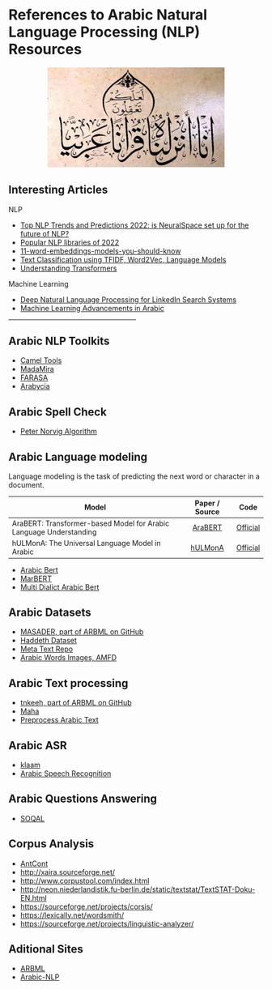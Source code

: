 
# References to Arabic Natural Language Processing (NLP) Resources

<!-- ![Screenshot](assets/template.jpg) -->

<p align="center">
  <!-- <img src="assets/template.jpg" width="350" title="hover text"> -->
  <img src="assets/template.jpg" width="350" alt="انا أنزلناه قرانا عربيا لعلكم تعقلون">
</p>

## Interesting Articles
NLP
  - [Top NLP Trends and Predictions 2022: is NeuralSpace set up for the future of NLP?](https://medium.com/neuralspace/top-nlp-trends-and-predictions-2022-is-neuralspace-set-up-for-the-future-of-nlp-6a4cbe166ee6)
  - [Popular NLP libraries of 2022](https://medium.com/nlplanet/awesome-nlp-21-popular-nlp-libraries-of-2022-2e07a914248b)
  - [11-word-embeddings-models-you-should-know](https://medium.com/nlplanet/two-minutes-nlp-11-word-embeddings-models-you-should-know-a0581763b9a9)
  - [Text Classification using TFIDF, Word2Vec, Language Models](https://towardsdatascience.com/text-classification-with-nlp-tf-idf-vs-word2vec-vs-bert-41ff868d1794)
  - [Understanding Transformers](https://github.com/dair-ai/Transformers-Recipe/blob/main/README.md)
  
Machine Learning 
  - [Deep Natural Language Processing for LinkedIn Search Systems](https://towardsdatascience.com/deep-natural-language-processing-for-linkedin-search-systems-6d136978bcfe)
  - [Machine Learning Advancements in Arabic](https://towardsdatascience.com/machine-learning-advancements-in-arabic-nlp-c6982b2f602b)
  
  <hr style="width:50%;text-align:left;margin-left:0">

## Arabic NLP Toolkits
- [Camel Tools](https://camel-tools.readthedocs.io/en/latest/)
- [MadaMira](https://camel.abudhabi.nyu.edu/madamira/)
- [FARASA](https://farasa.qcri.org/)
- [Arabycia](https://github.com/mohabmes/Arabycia)

## Arabic Spell Check
- [Peter Norvig Algorithm](norvig/)


## Arabic Language modeling

Language modeling is the task of predicting the next word or character in a document.


| Model           | Paper / Source | Code |
| ------------- | :-----:| :-----: |
|AraBERT: Transformer-based Model for Arabic Language Understanding|[AraBERT](https://arxiv.org/abs/2003.00104) | [Official](https://github.com/aub-mind/araBERT) |
|hULMonA: The Universal Language Model in Arabic|[hULMonA](https://aclanthology.org/W19-4608/) | [Official](https://github.com/aub-mind/hULMonA) |

  - [Arabic Bert](https://github.com/alisafaya/Arabic-BERT)
  - [MarBERT](https://github.com/UBC-NLP/marbert)
  - [Multi Dialict Arabic Bert](https://github.com/mawdoo3/Multi-dialect-Arabic-BERT)

## Arabic Datasets
  - [MASADER, part of ARBML on GitHub](https://arbml.github.io/masader/)
  - [Haddeth Dataset](https://github.com/abdelrahmaan/Hadith-Data-Sets)
  - [Meta Text Repo](https://metatext.io/datasets-list/arabic-language)
  - [Arabic Words Images, AMFD](https://github.com/msfasha/Arabic-Multi-Fonts-Dataset)

## Arabic Text processing
  - [tnkeeh, part of ARBML on GitHub](https://github.com/ARBML/tnkeeh)
  - [Maha](https://github.com/TRoboto/Maha)
  - [Preprocess Arabic Text](https://github.com/motazsaad/process-arabic-text)

## Arabic ASR
  - [klaam](https://github.com/ARBML/klaam)
  - [Arabic Speech Recognition](https://github.com/Anwarvic/Arabic-Speech-Recognition)

## Arabic Questions Answering
  - [SOQAL](https://github.com/husseinmozannar/SOQAL)

## Corpus Analysis
  - [AntCont](http://www.laurenceanthony.net/software/antconc/)
  - http://xaira.sourceforge.net/
  - http://www.corpustool.com/index.html
  - http://neon.niederlandistik.fu-berlin.de/static/textstat/TextSTAT-Doku-EN.html
  - https://sourceforge.net/projects/corsis/
  - https://lexically.net/wordsmith/
  - https://sourceforge.net/projects/linguistic-analyzer/


## Aditional Sites
  - [ARBML](https://github.com/ARBML)
  - [Arabic-NLP](https://github.com/topics/arabic-nlp)
